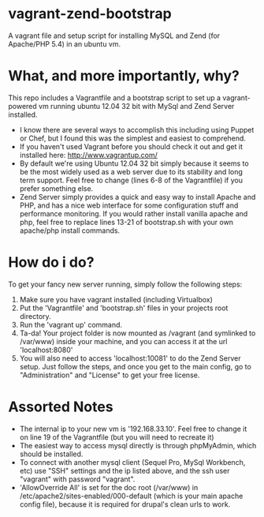 vagrant-zend-bootstrap
======================

A vagrant file and setup script for installing MySQL and Zend (for Apache/PHP 5.4) in an ubuntu vm.

# What, and more importantly, why?
This repo includes a Vagrantfile and a bootstrap script to set up a vagrant-powered vm running ubuntu 12.04 32 bit with MySql and Zend Server installed.
* I know there are several ways to accomplish this including using Puppet or Chef, but I found this was the simplest and easiest to comprehend.
* If you haven't used Vagrant before you should check it out and get it installed here: http://www.vagrantup.com/
* By default we're using Ubuntu 12.04 32 bit simply because it seems to be the most widely used as a web server due to its stability and long term support. Feel free to change (lines 6-8 of the Vagrantfile) if you prefer something else.
* Zend Server simply provides a quick and easy way to install Apache and PHP, and has a nice web interface for some configuration stuff and performance monitoring. If you would rather install vanilla apache and php, feel free to replace lines 13-21 of bootstrap.sh with your own apache/php install commands.

# How do i do?
To get your fancy new server running, simply follow the following steps:
1. Make sure you have vagrant installed (including Virtualbox)
2. Put the 'Vagrantfile' and 'bootstrap.sh' files in your projects root directory.
3. Run the 'vagrant up' command.
4. Ta-da! Your project folder is now mounted as /vagrant (and symlinked to /var/www) inside your machine, and you can access it at the url 'localhost:8080'
5. You will also need to access 'localhost:10081' to do the Zend Server setup. Just follow the steps, and once you get to the main config, go to "Administration" and "License" to get your free license.

# Assorted Notes
* The internal ip to your new vm is '192.168.33.10'. Feel free to change it on line 19 of the Vagrantfile (but you will need to recreate it)
* The easiest way to access mysql directly is through phpMyAdmin, which should be installed.
* To connect with another mysql client (Sequel Pro, MySql Workbench, etc) use "SSH" settings and the ip listed above, and the ssh user "vagrant" with password "vagrant".
* 'AllowOverride All' is set for the doc root (/var/www) in /etc/apache2/sites-enabled/000-default (which is your main apache config file), because it is required for drupal's clean urls to work.
